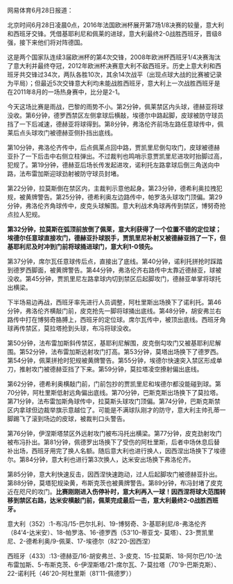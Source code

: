 网易体育6月28日报道：

北京时间6月28日凌晨0点，2016年法国欧洲杯展开第7场1/8决赛的较量，意大利和西班牙交锋。凭借基耶利尼和佩莱的进球，意大利最终2-0战胜西班牙，晋级8强，接下来他们将对阵德国。

这是两个国家队连续3届欧洲杯的第4次交锋，2008年欧洲杯西班牙1/4决赛淘汰了意大利并最终夺冠，2012年欧洲杯决赛意大利不敌西班牙。历史上意大利和西班牙共交锋过34次，两队各胜10次，其余14次战平（出现点球大战的比赛被记录为平局）；但最近5次交锋意大利均未能战胜西班牙，意大利上一次战胜西班牙是在2011年8月的一场热身赛中，比分是2-1。

今天这场比赛是雨战，巴黎的雨势不小。第2分钟，佩莱禁区内头球，德赫亚将球没收。第6分钟，德罗西禁区左侧拿球后横敲，埃德尔中路起脚，皮球被防守球员挡了一下后减速，德赫亚将球得到。第8分钟，弗洛伦齐前场左路任意球传中，佩莱后点头球攻门被德赫亚侧扑挡出底线。

第10分钟，弗洛伦齐传中，后点佩莱点回中路，贾凯里尼倒勾攻门，皮球被德赫亚扑了一下后击中右侧立柱弹出。不过裁判也鸣哨示意贾凯里尼进攻时抬脚过高，犯规了。第19分钟，德赫亚后场长传发起进攻，诺利托左路拿球后倒三角送向中路，法布雷加斯迎球劲射被防守球员封堵。

第22分钟，拉莫斯倒在禁区内，主裁判示意他起身。第23分钟，德希利奥拉拽犯规，被黄牌警告。第25分钟，德希利奥左边路传中，帕罗洛头球攻门顶偏。第29分钟，弗洛伦齐角球传中，皮克头球解围。意大利战术角球再传到禁区，博努奇抢点拉人犯规。

**第32分钟，拉莫斯在弧顶前放倒了佩莱，意大利获得了一个位置不错的定位球；埃德尔任意球直接攻门，德赫亚扑球脱手，贾凯里尼补射又被德赫亚挡了一下，但基耶利尼及时冲到门前将球捅进球门，意大利1-0领先。**

第37分钟，席尔瓦任意球传后点，直接出了底线。第40分钟，诺利托拼抢时踩踏到德罗西脚面，被黄牌警告。第44分钟，弗洛伦齐右路传中太靠近德赫亚，球被没收。第45分钟，贾凯里尼左路拿球内切到禁区后起脚攻门，德赫亚单掌将球托出横梁。

下半场易边再战，西班牙率先进行人员调整，阿杜里斯出场换下了诺利托。第46分钟，弗洛伦齐横敲门前，皮克抢先一脚将球捅出底线。第48分钟，胡安弗兰右路传中打在博努奇胳膊上，西班牙的定位球。席尔瓦传中，被顶出底线。西班牙角球再传禁区，莫拉塔抢到头球，布冯将球没收。

第50分钟，法布雷加斯斜传禁区，基耶利尼解围，皮克倒勾攻门又被基耶利尼解围。第52分钟，法布雷加斯远射攻门打高。第53分钟，莫塔出场换下了德罗西。第54分钟，佩莱拼抢时犯规被黄牌警告。第55分钟，埃德尔快速突入禁区形成单刀，推射攻门被德赫亚挡了下来。第59分钟，莫拉塔凌空撩射偏出底线。

第62分钟，德希利奥横敲门前，门前包抄的贾凯里尼和埃德尔都没能碰到球。第70分钟，阿杜里斯低射远角偏出底线。第70分钟，巴斯克斯出场换下了莫拉塔。第71分钟，法布雷加斯角球传中，拉莫斯头球攻门顶偏。第74分钟，巴斯克斯禁区内拿球但边裁举旗示意越位了。可能是不满球队刚才的防守，意大利主帅孔蒂一脚踢飞了滚到场边的皮球，被裁判口头警告。

第76分钟，伊涅斯塔禁区外远射攻门被布冯托出横梁。第77分钟，皮克劲射攻门被布冯扑出。第81分钟，佩德罗出场换下了受伤的阿杜里斯，后者中场休息后替补出场，西班牙用完了换人名额。随后意大利也进行换人，因西涅出场换下了埃德尔。第84分钟，意大利也进行第3次换人，达米安出场换下弗洛伦齐。

第85分钟，意大利快速反击，因西涅快速跑动，过人后起脚攻门被德赫亚扑出。第88分钟，莫塔犯规染黄，布斯克茨也被黄牌警告。第89分钟，布冯封堵了皮克近在咫尺的攻门。**比赛刚刚进入伤停补时，意大利再入一球！因西涅将球大范围转移到禁区右路，达米安横敲门前，佩莱完成最后一击，意大利最终2-0战胜西班牙。**

意大利（352）:1-布冯/15-巴尔扎利、19-博努奇、3-基耶利尼/8-弗洛伦齐（84'4-达米安）、18-帕罗洛、16-德罗西（53'10-蒂亚戈-
莫塔）、23-贾凯里尼、2-德希利奥/9-佩莱、17-埃德尔（82'20-因西涅）

西班牙（433）:13-德赫亚/16-胡安弗兰、3-皮克、15-拉莫斯、18-阿尔巴/10-法布雷加斯、5-布斯克茨、6-伊涅斯塔/21-席尔瓦、7-莫拉塔（70'9-巴斯克斯）、22-诺利托（46'20-阿杜里斯（81'11-佩德罗））

